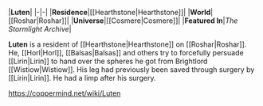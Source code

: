 |**Luten**|
|-|-|
|**Residence**|[[Hearthstone\|Hearthstone]]|
|**World**|[[Roshar\|Roshar]]|
|**Universe**|[[Cosmere\|Cosmere]]|
|**Featured In**|*The Stormlight Archive*|

**Luten** is a resident of [[Hearthstone\|Hearthstone]] on [[Roshar\|Roshar]].
He, [[Horl\|Horl]], [[Balsas\|Balsas]] and others try to forcefully persuade [[Lirin\|Lirin]] to hand over the spheres he got from Brightlord [[Wistiow\|Wistiow]]. His leg had previously been saved through surgery by [[Lirin\|Lirin]]. He had a limp after his surgery.



https://coppermind.net/wiki/Luten